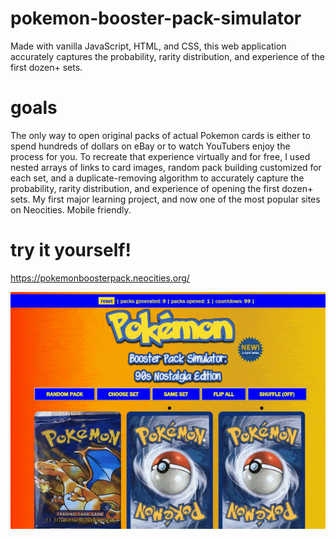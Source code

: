 [comment]: <> (to publish to neocities with the CLI run:)
[comment]: <> (neocities push .)
[comment]: <> (for single file, e.g. Upload img.jpg to the 'images' directory)
[comment]: <> (neocities upload -d images img.jpg)
# pokemon-booster-pack-simulator
Made with vanilla JavaScript, HTML, and CSS, this web application accurately captures the probability, rarity distribution, and experience of the first dozen+ sets.

# goals
The only way to open original packs of actual Pokemon cards is either to spend hundreds of dollars on eBay or to watch YouTubers enjoy the process for you. To recreate that experience virtually and for free, I used nested arrays of links to card images, random pack building customized for each set, and a duplicate-removing algorithm to accurately capture the probability, rarity distribution, and experience of opening the first dozen+ sets. My first major learning project, and now one of the most popular sites on Neocities. Mobile friendly.

# try it yourself!
https://pokemonboosterpack.neocities.org/

![](images/site/pokemon-demo.gif)
